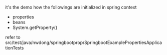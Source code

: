 it's the demo how the followings are initialized in spring context
- properties
- beans
- System.getProperty()

refer to src/test/java/nwdong/springbootprop/SpringbootExamplePropertiesApplicationTests